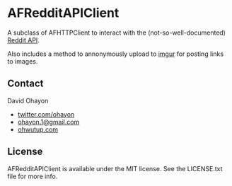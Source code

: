 # AFRedditAPIClient

A subclass of AFHTTPClient to interact with the (not-so-well-documented) [Reddit API](http://www.reddit.com/dev/api).

Also includes a method to annonymously upload to [imgur](www.imgur.com) for posting links to images.

## Contact

David Ohayon

- [twitter.com/ohayon](http://twitter.com/ohayon)
- ohayon.1@gmail.com
- [ohwutup.com](http://ohwutup.com)

## License

AFRedditAPIClient is available under the MIT license. See the LICENSE.txt file for more info.
